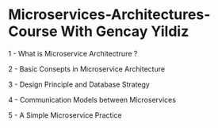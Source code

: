 # Microservices-Architectures-Course With Gencay Yildiz 

1 - What is Microservice Architectrure ? 

2 - Basic Consepts in Microservice Architecture 

3 - Design Principle and Database Strategy

4 - Communication Models between Microservices 

5 - A Simple Microservice Practice

